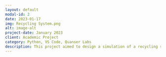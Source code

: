 ```yaml
---
layout: default
modal-id: 2
date: 2023-01-17
img: Recycling System.png
alt: image-alt
project-date: January 2023
client: Academic Project
category: Python, VS Code, Quanser Labs
description: This project aimed to design a simulation of a recycling sorting plant that transports up to a maximum of 3 sorted containers at a time. In charge of the programming aspect of the simulation, I used Python to develop five functions for the Quanser robot (Q-bot) to sort the containers effectively in a virtual simulation. Afterwards, the program was tested in a physical environment with an actual Q-bot, which succeeded in transporting a few actual containers given a specific distance.
---
```

